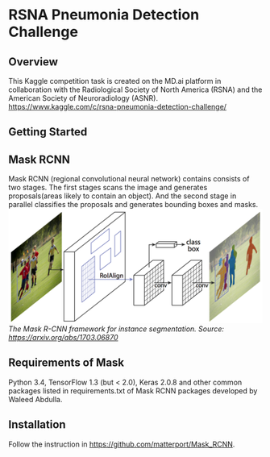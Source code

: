 # RSNA Pneumonia Detection Challenge
## Overview
This Kaggle competition task is created on the MD.ai platform in collaboration with the Radiological Society of North America (RSNA) and the American Society of Neuroradiology (ASNR).
https://www.kaggle.com/c/rsna-pneumonia-detection-challenge/

## Getting Started

## Mask RCNN

Mask RCNN (regional convolutional neural network) contains consists of two stages. The first stages scans the image and generates proposals(areas likely to contain an object). And the second stage in parallel classifies the proposals and generates bounding boxes and masks.
![Image of Mask R-CNN framework](https://github.com/jhihan/rsna_pneumonia_detection/blob/master/images/mask_rcnn_framework.png)
*The Mask R-CNN framework for instance segmentation. Source: https://arxiv.org/abs/1703.06870*
## Requirements of Mask
Python 3.4, TensorFlow 1.3 (but < 2.0), Keras 2.0.8 and other common packages listed in requirements.txt of Mask RCNN packages developed by Waleed Abdulla.
## Installation
Follow the instruction in https://github.com/matterport/Mask_RCNN.
